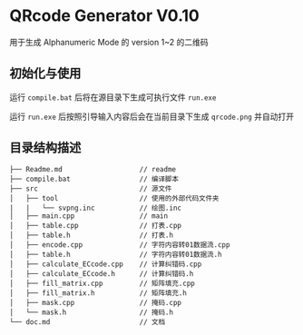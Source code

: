 QRcode Generator V0.10 
===========================
用于生成 Alphanumeric Mode 的 version 1~2 的二维码

## 初始化与使用

运行 `compile.bat` 后将在源目录下生成可执行文件 `run.exe`

运行 `run.exe` 后按照引导输入内容后会在当前目录下生成 `qrcode.png` 并自动打开

## 目录结构描述

```
├── Readme.md                   // readme
├── compile.bat                 // 编译脚本
├── src                         // 源文件
│   ├── tool                    // 使用的外部代码文件夹
|   |   └── svpng.inc           // 绘图.inc
│   ├── main.cpp                // main
│   ├── table.cpp               // 打表.cpp
│   ├── table.h                 // 打表.h
│   ├── encode.cpp              // 字符内容转01数据流.cpp
│   ├── table.h                 // 字符内容转01数据流.h
│   ├── calculate_ECcode.cpp    // 计算纠错码.cpp
│   ├── calculate_ECcode.h      // 计算纠错码.h
│   ├── fill_matrix.cpp         // 矩阵填充.cpp
│   ├── fill_matrix.h           // 矩阵填充.h
│   ├── mask.cpp                // 掩码.cpp
│   └── mask.h                  // 掩码.h
└── doc.md                      // 文档
```
